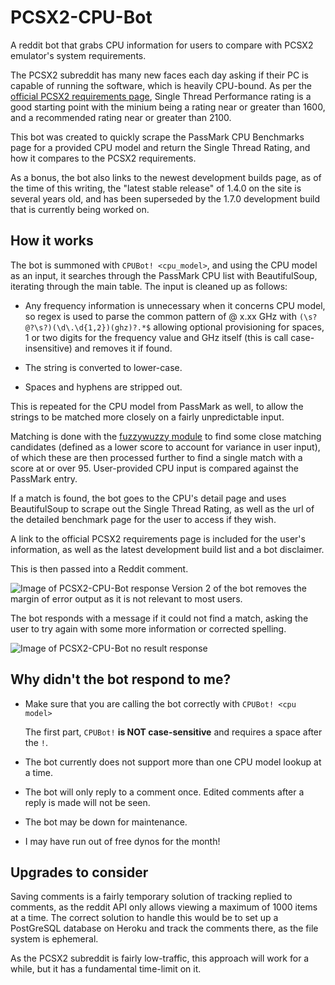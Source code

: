 # PCSX2-CPU-Bot
A reddit bot that grabs CPU information for users to compare with PCSX2 emulator's system requirements.

The PCSX2 subreddit has many new faces each day asking if their PC is capable of running the software, which is heavily CPU-bound. As per the [official PCSX2 requirements page](https://pcsx2.net/getting-started.html), Single Thread Performance rating is a good starting point with the minium being a rating near or greater than 1600, and a recommended rating near or greater than 2100.

This bot was created to quickly scrape the PassMark CPU Benchmarks page for a provided CPU model and return the Single Thread Rating, and how it compares to the PCSX2 requirements.

As a bonus, the bot also links to the newest development builds page, as of the time of this writing, the "latest stable release" of 1.4.0 on the site is several years old, and has been superseded by the 1.7.0 development build that is currently being worked on.

## How it works
The bot is summoned with `CPUBot! <cpu_model>`, and using the CPU model as an input, it searches through the PassMark CPU list with BeautifulSoup, iterating through the main table. The input is cleaned up as follows:

 * Any frequency information is unnecessary when it concerns CPU model, so regex is used to parse the common pattern of @ x.xx GHz with `(\s?@?\s?)(\d\.\d{1,2})(ghz)?.*$` allowing optional provisioning for spaces, 1 or two digits for the frequency value and GHz itself (this is call case-insensitive) and removes it if found.

 * The string is converted to lower-case.

 * Spaces and hyphens are stripped out.

 This is repeated for the CPU model from PassMark as well, to allow the strings to be matched more closely on a fairly unpredictable input.

Matching is done with the [fuzzywuzzy module](https://github.com/seatgeek/fuzzywuzzy) to find some close matching candidates (defined as a lower score to account for variance in user input), of which these are then processed further to find a single match with a score at or over 95. User-provided CPU input is compared against the PassMark entry.

If a match is found, the bot goes to the CPU's detail page and uses BeautifulSoup to scrape out the Single Thread Rating, as well as the url of the detailed benchmark page for the user to access if they wish.

A link to the official PCSX2 requirements page is included for the user's information, as well as the latest development build list and a bot disclaimer.

This is then passed into a Reddit comment.

![Image of PCSX2-CPU-Bot response](https://i.imgur.com/ieB5eir.png)
Version 2 of the bot removes the margin of error output as it is not relevant to most users.

The bot responds with a message if it could not find a match, asking the user to try again with some more information or corrected spelling.

![Image of PCSX2-CPU-Bot no result response](https://i.imgur.com/Q3jkUf2.png)

## Why didn't the bot respond to me?

* Make sure that you are calling the bot correctly with `CPUBot! <cpu model>`

  The first part, `CPUBot!` **is NOT case-sensitive** and requires a space after the `!`.

* The bot currently does not support more than one CPU model lookup at a time.

* The bot will only reply to a comment once. Edited comments after a reply is made will not be seen.

* The bot may be down for maintenance.

* I may have run out of free dynos for the month!

## Upgrades to consider

Saving comments is a fairly temporary solution of tracking replied to comments, as the reddit API only allows viewing a maximum of 1000 items at a time. The correct solution to handle this would be to set up a PostGreSQL database on Heroku and track the comments there, as the file system is ephemeral.

As the PCSX2 subreddit is fairly low-traffic, this approach will work for a while, but it has a fundamental time-limit on it.
